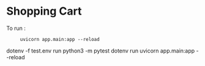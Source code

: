 # Shopping Cart
To run :
```
     uvicorn app.main:app --reload 
```

dotenv -f test.env run python3 -m pytest
dotenv run uvicorn app.main:app --reload
